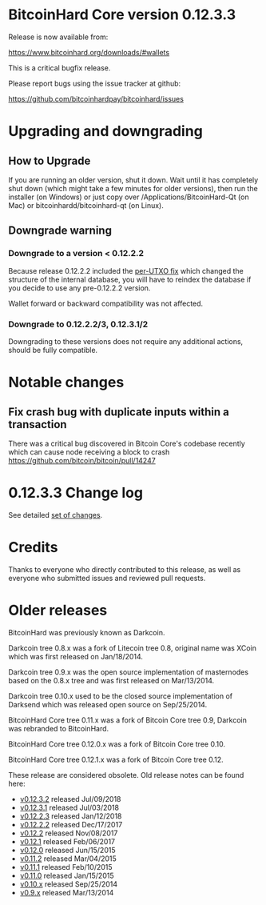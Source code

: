 BitcoinHard Core version 0.12.3.3
==========================

Release is now available from:

  <https://www.bitcoinhard.org/downloads/#wallets>

This is a critical bugfix release.

Please report bugs using the issue tracker at github:

  <https://github.com/bitcoinhardpay/bitcoinhard/issues>


Upgrading and downgrading
=========================

How to Upgrade
--------------

If you are running an older version, shut it down. Wait until it has completely
shut down (which might take a few minutes for older versions), then run the
installer (on Windows) or just copy over /Applications/BitcoinHard-Qt (on Mac) or
bitcoinhardd/bitcoinhard-qt (on Linux).

Downgrade warning
-----------------

### Downgrade to a version < 0.12.2.2

Because release 0.12.2.2 included the [per-UTXO fix](release-notes/bitcoinhard/release-notes-0.12.2.2.md#per-utxo-fix)
which changed the structure of the internal database, you will have to reindex
the database if you decide to use any pre-0.12.2.2 version.

Wallet forward or backward compatibility was not affected.

### Downgrade to 0.12.2.2/3, 0.12.3.1/2

Downgrading to these versions does not require any additional actions, should be
fully compatible.


Notable changes
===============

Fix crash bug with duplicate inputs within a transaction
--------------------------------------------------------

There was a critical bug discovered in Bitcoin Core's codebase recently which
can cause node receiving a block to crash https://github.com/bitcoin/bitcoin/pull/14247

0.12.3.3 Change log
===================

See detailed [set of changes](https://github.com/bitcoinhardpay/bitcoinhard/compare/v0.12.3.2...bitcoinhardpay:v0.12.3.3).

Credits
=======

Thanks to everyone who directly contributed to this release,
as well as everyone who submitted issues and reviewed pull requests.


Older releases
==============

BitcoinHard was previously known as Darkcoin.

Darkcoin tree 0.8.x was a fork of Litecoin tree 0.8, original name was XCoin
which was first released on Jan/18/2014.

Darkcoin tree 0.9.x was the open source implementation of masternodes based on
the 0.8.x tree and was first released on Mar/13/2014.

Darkcoin tree 0.10.x used to be the closed source implementation of Darksend
which was released open source on Sep/25/2014.

BitcoinHard Core tree 0.11.x was a fork of Bitcoin Core tree 0.9,
Darkcoin was rebranded to BitcoinHard.

BitcoinHard Core tree 0.12.0.x was a fork of Bitcoin Core tree 0.10.

BitcoinHard Core tree 0.12.1.x was a fork of Bitcoin Core tree 0.12.

These release are considered obsolete. Old release notes can be found here:

- [v0.12.3.2](https://github.com/bitcoinhardpay/bitcoinhard/blob/master/doc/release-notes/bitcoinhard/release-notes-0.12.3.2.md) released Jul/09/2018
- [v0.12.3.1](https://github.com/bitcoinhardpay/bitcoinhard/blob/master/doc/release-notes/bitcoinhard/release-notes-0.12.3.1.md) released Jul/03/2018
- [v0.12.2.3](https://github.com/bitcoinhardpay/bitcoinhard/blob/master/doc/release-notes/bitcoinhard/release-notes-0.12.2.3.md) released Jan/12/2018
- [v0.12.2.2](https://github.com/bitcoinhardpay/bitcoinhard/blob/master/doc/release-notes/bitcoinhard/release-notes-0.12.2.2.md) released Dec/17/2017
- [v0.12.2](https://github.com/bitcoinhardpay/bitcoinhard/blob/master/doc/release-notes/bitcoinhard/release-notes-0.12.2.md) released Nov/08/2017
- [v0.12.1](https://github.com/bitcoinhardpay/bitcoinhard/blob/master/doc/release-notes/bitcoinhard/release-notes-0.12.1.md) released Feb/06/2017
- [v0.12.0](https://github.com/bitcoinhardpay/bitcoinhard/blob/master/doc/release-notes/bitcoinhard/release-notes-0.12.0.md) released Jun/15/2015
- [v0.11.2](https://github.com/bitcoinhardpay/bitcoinhard/blob/master/doc/release-notes/bitcoinhard/release-notes-0.11.2.md) released Mar/04/2015
- [v0.11.1](https://github.com/bitcoinhardpay/bitcoinhard/blob/master/doc/release-notes/bitcoinhard/release-notes-0.11.1.md) released Feb/10/2015
- [v0.11.0](https://github.com/bitcoinhardpay/bitcoinhard/blob/master/doc/release-notes/bitcoinhard/release-notes-0.11.0.md) released Jan/15/2015
- [v0.10.x](https://github.com/bitcoinhardpay/bitcoinhard/blob/master/doc/release-notes/bitcoinhard/release-notes-0.10.0.md) released Sep/25/2014
- [v0.9.x](https://github.com/bitcoinhardpay/bitcoinhard/blob/master/doc/release-notes/bitcoinhard/release-notes-0.9.0.md) released Mar/13/2014


